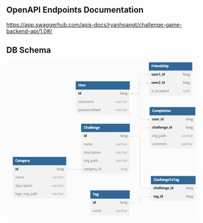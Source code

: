 ## OpenAPI Endpoints Documentation
https://app.swaggerhub.com/apis-docs/ryanhoangt/challenge-game-backend-api/1.0#/

## DB Schema
![database schemas](https://github.com/ryanhoangt/challenge-game-backend/blob/main/db-schema.png)
